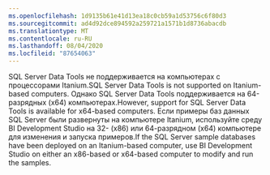 ```yaml
---
ms.openlocfilehash: 1d9135b61e41d13ea18c0cb59a1d53756c6f80d3
ms.sourcegitcommit: ad4d92dce894592a259721a1571b1d8736abacdb
ms.translationtype: MT
ms.contentlocale: ru-RU
ms.lasthandoff: 08/04/2020
ms.locfileid: "87654063"
---
```

<span data-ttu-id="0c336-101">SQL Server Data Tools не поддерживается на компьютерах с процессорами Itanium.</span><span class="sxs-lookup"><span data-stu-id="0c336-101">SQL Server Data Tools is not supported on Itanium\-based computers.</span></span> <span data-ttu-id="0c336-102">Однако SQL Server Data Tools поддерживается на 64\-разрядных (х64) компьютерах.</span><span class="sxs-lookup"><span data-stu-id="0c336-102">However, support for SQL Server Data Tools is available for x64\-based computers.</span></span> <span data-ttu-id="0c336-103">Если примеры баз данных SQL Server были развернуты на компьютере Itanium, используйте среду BI Development Studio на 32\- (x86) или 64\-разрядном (x64) компьютере для изменения и запуска примеров.</span><span class="sxs-lookup"><span data-stu-id="0c336-103">If the SQL Server sample databases have been deployed on an Itanium\-based computer, use BI Development Studio on either an x86\-based or x64\-based computer to modify and run the samples.</span></span>
